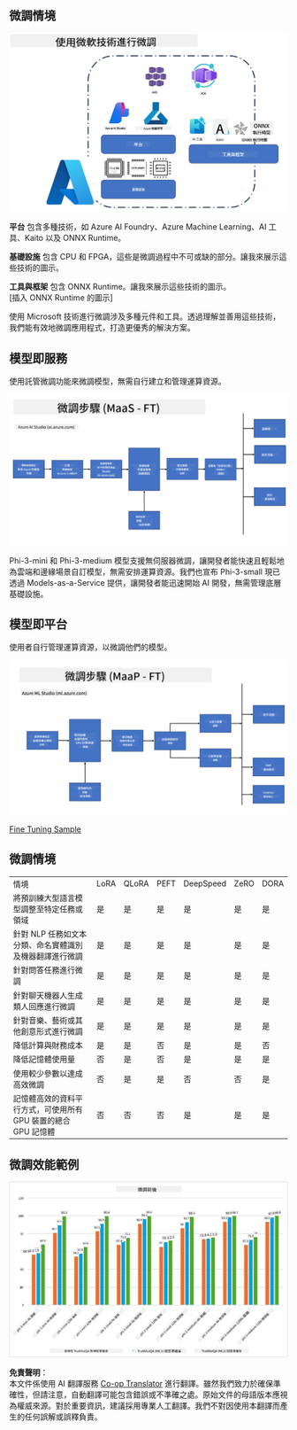 <!--
CO_OP_TRANSLATOR_METADATA:
{
  "original_hash": "cb5648935f63edc17e95ce38f23adc32",
  "translation_date": "2025-07-17T08:23:32+00:00",
  "source_file": "md/03.FineTuning/FineTuning_Scenarios.md",
  "language_code": "mo"
}
-->
## 微調情境

![FineTuning with MS Services](../../../../translated_images/FinetuningwithMS.3d0cec8ae693e094c38c72575e63f2c9bf1cf980ab90f1388e102709f9c979e5.mo.png)

**平台** 包含多種技術，如 Azure AI Foundry、Azure Machine Learning、AI 工具、Kaito 以及 ONNX Runtime。

**基礎設施** 包含 CPU 和 FPGA，這些是微調過程中不可或缺的部分。讓我來展示這些技術的圖示。

**工具與框架** 包含 ONNX Runtime。讓我來展示這些技術的圖示。  
[插入 ONNX Runtime 的圖示]

使用 Microsoft 技術進行微調涉及多種元件和工具。透過理解並善用這些技術，我們能有效地微調應用程式，打造更優秀的解決方案。

## 模型即服務

使用託管微調功能來微調模型，無需自行建立和管理運算資源。

![MaaS Fine Tuning](../../../../translated_images/MaaSfinetune.3eee4630607aff0d0a137b16ab79ec5977ece923cd1fdd89557a2655c632669d.mo.png)

Phi-3-mini 和 Phi-3-medium 模型支援無伺服器微調，讓開發者能快速且輕鬆地為雲端和邊緣場景自訂模型，無需安排運算資源。我們也宣布 Phi-3-small 現已透過 Models-as-a-Service 提供，讓開發者能迅速開始 AI 開發，無需管理底層基礎設施。

## 模型即平台

使用者自行管理運算資源，以微調他們的模型。

![Maap Fine Tuning](../../../../translated_images/MaaPFinetune.fd3829c1122f5d1c4a6a91593ebc348548410e162acda34f18034384e3b3816a.mo.png)

[Fine Tuning Sample](https://github.com/Azure/azureml-examples/blob/main/sdk/python/foundation-models/system/finetune/chat-completion/chat-completion.ipynb)

## 微調情境

| | | | | | | |
|-|-|-|-|-|-|-|
|情境|LoRA|QLoRA|PEFT|DeepSpeed|ZeRO|DORA|
|將預訓練大型語言模型調整至特定任務或領域|是|是|是|是|是|是|
|針對 NLP 任務如文本分類、命名實體識別及機器翻譯進行微調|是|是|是|是|是|是|
|針對問答任務進行微調|是|是|是|是|是|是|
|針對聊天機器人生成類人回應進行微調|是|是|是|是|是|是|
|針對音樂、藝術或其他創意形式進行微調|是|是|是|是|是|是|
|降低計算與財務成本|是|是|否|是|是|否|
|降低記憶體使用量|否|是|否|是|是|是|
|使用較少參數以達成高效微調|否|是|是|否|否|是|
|記憶體高效的資料平行方式，可使用所有 GPU 裝置的總合 GPU 記憶體|否|否|否|是|是|是|

## 微調效能範例

![Finetuning Performance](../../../../translated_images/Finetuningexamples.a9a41214f8f5afc186adb16a413b1c17e2f43a89933ba95feb5aee84b0b24add.mo.png)

**免責聲明**：  
本文件係使用 AI 翻譯服務 [Co-op Translator](https://github.com/Azure/co-op-translator) 進行翻譯。雖然我們致力於確保準確性，但請注意，自動翻譯可能包含錯誤或不準確之處。原始文件的母語版本應視為權威來源。對於重要資訊，建議採用專業人工翻譯。我們不對因使用本翻譯而產生的任何誤解或誤釋負責。